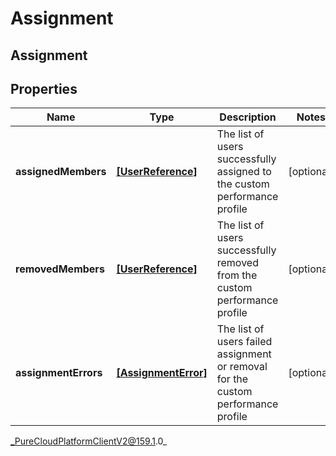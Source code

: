 # Assignment

## Assignment

## Properties

|Name | Type | Description | Notes|
|------------ | ------------- | ------------- | -------------|
| **assignedMembers** | [**[UserReference]**](UserReference) | The list of users successfully assigned to the custom performance profile | [optional] |
| **removedMembers** | [**[UserReference]**](UserReference) | The list of users successfully removed from the custom performance profile | [optional] |
| **assignmentErrors** | [**[AssignmentError]**](AssignmentError) | The list of users failed assignment or removal for the custom performance profile | [optional] |



_PureCloudPlatformClientV2@159.1.0_
